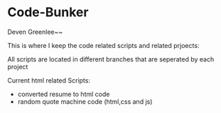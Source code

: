 # Code-Bunker

Deven Greenlee~~

This is where I keep the code related scripts and related prjoects:

All scripts are located in different branches that are seperated by each project

Current html related Scripts:

 - converted resume to html code 
 - random quote machine code (html,css and js) 
